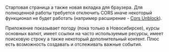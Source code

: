 Стартовая страница а также новая вкладка для браузера. Для полноценной работы требуется отключить CORS иначе некоторый функционал не будет работать (например расширение - <a href="https://chrome.google.com/webstore/detail/cors-unblock/lfhmikememgdcahcdlaciloancbhjino">Cors Unblock</a>).

Приложение показывает погоду (пока только в Новосибирске), курсы основных валют, имеет ссылки на часто используемые ресурсы, имеет поисковую строку а также некоторый дополнительный контент. Плюс есть возможность создавать и отслеживать важные события.
